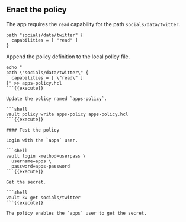 ## Enact the policy

The app requires the `read` capability for the path `socials/data/twitter`.

```hcl
path "socials/data/twitter" {
  capabilities = [ "read" ]
}
```

Append the policy definition to the local policy file.

```shell
echo "
path \"socials/data/twitter\" {
  capabilities = [ \"read\" ]
}" >> apps-policy.hcl
```{{execute}}

Update the policy named `apps-policy`.

```shell
vault policy write apps-policy apps-policy.hcl
```{{execute}}

#### Test the policy

Login with the `apps` user.

```shell
vault login -method=userpass \
  username=apps \
  password=apps-password
```{{execute}}

Get the secret.

```shell
vault kv get socials/twitter
```{{execute}}

The policy enables the `apps` user to get the secret.

